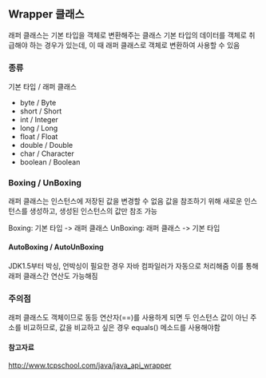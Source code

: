 ## Wrapper 클래스

래퍼 클래스는 기본 타입을 객체로 변환해주는 클래스
기본 타입의 데이터를 객체로 취급해야 하는 경우가 있는데, 이 때 래퍼 클래스로 객체로 변환하여 사용할 수 있음

### 종류

기본 타입 / 래퍼 클래스

- byte / Byte
- short / Short
- int / Integer
- long / Long
- float / Float
- double / Double
- char / Character
- boolean / Boolean

### Boxing / UnBoxing

래퍼 클래스는 인스턴스에 저장된 값을 변경할 수 없음
값을 참조하기 위해 새로운 인스턴스를 생성하고, 생성된 인스턴스의 값만 참조 가능

Boxing: 기본 타입 -> 래퍼 클래스
UnBoxing: 래퍼 클래스 -> 기본 타입

#### AutoBoxing / AutoUnBoxing

JDK1.5부터 박싱, 언박싱이 필요한 경우 자바 컴파일러가 자동으로 처리해줌
이를 통해 래퍼 클래스간 연산도 가능해짐

### 주의점

래퍼 클래스도 객체이므로 동등 연산자(==)를 사용하게 되면 두 인스턴스 값이 아닌 주소를 비교하므로, 값을 비교하고 싶은 경우 equals() 메소드를 사용해야함

#### 참고자료

http://www.tcpschool.com/java/java_api_wrapper
